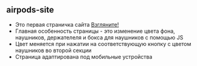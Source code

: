 ## airpods-site

- Это первая страничка сайта [Взгляните!](https://antcosm.github.io/airpods-site/)
- Главная особенность страницы - это изменение цвета фона, наушников, держателеля и бокса для наушников с помощью JS
- Цвет меняется при нажатии на соответствующую кнопку с цветом наушников во второй секции
- Страница адаптирована под мобильные устройства
